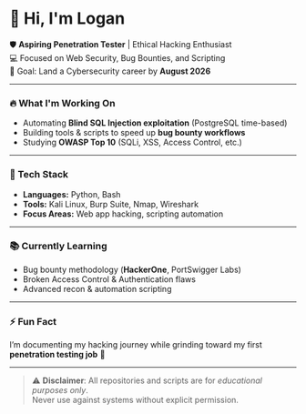 # 👋 Hi, I'm Logan

🛡️ **Aspiring Penetration Tester** | Ethical Hacking Enthusiast  
💻 Focused on Web Security, Bug Bounties, and Scripting  
🎯 Goal: Land a Cybersecurity career by **August 2026**

---

### 🔥 What I'm Working On
- Automating **Blind SQL Injection exploitation** (PostgreSQL time-based)  
- Building tools & scripts to speed up **bug bounty workflows**  
- Studying **OWASP Top 10** (SQLi, XSS, Access Control, etc.)  

---

### 🧰 Tech Stack
- **Languages:** Python, Bash  
- **Tools:** Kali Linux, Burp Suite, Nmap, Wireshark  
- **Focus Areas:** Web app hacking, scripting automation  

---

### 📚 Currently Learning
- Bug bounty methodology (**HackerOne**, PortSwigger Labs)  
- Broken Access Control & Authentication flaws  
- Advanced recon & automation scripting  

---

### ⚡ Fun Fact
I’m documenting my hacking journey while grinding toward my first **penetration testing job** 🚀

---

> ⚠️ **Disclaimer**: All repositories and scripts are for *educational purposes only*.  
> Never use against systems without explicit permission.
